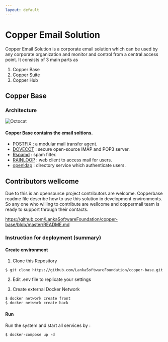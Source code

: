 ```yaml
---
layout: default
---
```


# Copper Email Solution


Copper Email Solution is a corporate email solution which can be used by any corporate organization and monitor and control from a central access point. It consists of 3 main parts as
1. Copper Base
2. Copper Suite
3. Copper Hub


## Copper Base

### Architecture

![Octocat](https://github.com/LankaSoftwareFoundation/Copper-EmailSolution/blob/master/mailServerArchitecture.png)


#### Copper Base contains the email  soltions.

- [POSTFIX](http://www.postfix.org/) : a modular mail transfer agent.
- [DOVECOT](https://www.dovecot.org/) : secure open-source IMAP and POP3 server.
- [Rspamd](https://rspamd.com/) : spam filter.
- [RAINLOOP](https://www.rainloop.net/) : web client to access mail for users.
- [openldap](https://www.openldap.org/) : directory service which authenticate users.


## Contributors wellcome

Due to this is an opensource project contributors are welcome.
Copperbase readme file describe how to use this solution in development environments.
So any one who willing to contribute are wellcome and coppermail team is ready to support through their contacts.

https://github.com/LankaSoftwareFoundation/copper-base/blob/master/README.md

### Instruction for deployment (summary)

#### Create environment

1. Clone this Repository

```
$ git clone https://github.com/LankaSoftwareFoundation/copper-base.git
```

2. Edit .env file to replicate your settings

3. Create external Docker Network

```
$ docker network create front
$ docker network create back
```
#### Run

Run the system and start all services by :

```
$ docker-compose up -d 
```


